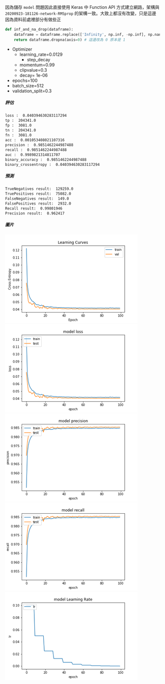 因為儲存 `model` 問題因此直接使用 Keras 中 Function API 方式建立網路，架構與 `20200923-181126-network-RMSprop` 的架構一致。大致上都沒有改變，只是這邊因為資料前處裡部分有做些正

```python
def inf_and_na_drop(dataframe):
    dataframe = dataframe.replace(['Infinity', np.inf, -np.inf], np.nan)
    return dataframe.dropna(axis=0) # 這邊改為 0 原本是 1
```

- Optimizer
    - learning_rate=0.0129
        - step_decay
    - momentum=0.99
    - clipvalue=0.3
    - decay= 1e-06
- epochs=100
- batch_size=512
- validation_split=0.3

##### 評估

```
loss :  0.040394630283117294
tp :  204341.0
fp :  3081.0
tn :  204341.0
fn :  3081.0
acc :  0.001053408021107316
precision :  0.9851462244987488
recall :  0.9851462244987488
auc :  0.9989821314811707
binary_accuracy :  0.9851462244987488
binary_crossentropy :  0.040394630283117294
```

##### 預測

```
TrueNegatives result:  129259.0
TruePositives result:  75082.0
FalseNegatives result:  149.0
FalsePositives result:  2932.0
Recall result:  0.99801946
Precision result:  0.962417
```

##### 圖片
![](cross_entropy_graph_decay.png)
![](loss.png)
![](precision.png)
![](recall.png)
![](lr_decay.png)
